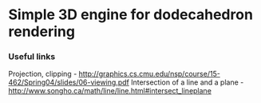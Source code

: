 # Simple 3D engine for dodecahedron rendering

### Useful links

Projection, clipping - http://graphics.cs.cmu.edu/nsp/course/15-462/Spring04/slides/06-viewing.pdf
Intersection of a line and a plane - http://www.songho.ca/math/line/line.html#intersect_lineplane